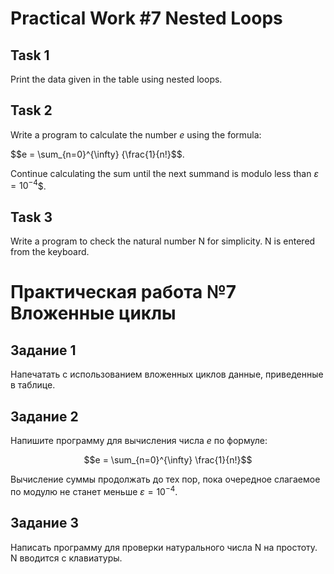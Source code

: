 # Practical Work #7 Nested Loops

## Task 1

Print the data given in the table using nested loops.

## Task 2

Write a program to calculate the number _e_ using the formula:

$$e = \sum_{n=0}^{\infty} {\frac{1}{n!}$$.

Continue calculating the sum until the next summand is modulo less than $\varepsilon = 10^{-4}$$.

## Task 3

Write a program to check the natural number N for simplicity. N is entered from the keyboard.

# Практическая работа №7 Вложенные циклы

## Задание 1

Напечатать с использованием вложенных циклов данные, приведенные в таблице.

## Задание 2

Напишите программу для вычисления числа _e_ по формуле:

$$e = \sum_{n=0}^{\infty} \frac{1}{n!}$$

Вычисление суммы продолжать до тех пор, пока очередное слагаемое по модулю не станет меньше $\varepsilon = 10^{-4}$.

## Задание 3

Написать программу для проверки натурального числа N на простоту. N вводится с клавиатуры.
